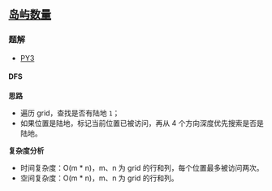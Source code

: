## [岛屿数量](https://leetcode.cn/problems/number-of-islands/)

### 题解
+ [PY3](../../py3/256/200.py)

#### DFS
**思路**
+ 遍历 grid，查找是否有陆地 `1`；
+ 如果位置是陆地，标记当前位置已被访问，再从 4 个方向深度优先搜索是否是陆地。

**复杂度分析**
+ 时间复杂度：O(m * n)，m、n 为 grid 的行和列，每个位置最多被访问两次。
+ 空间复杂度：O(m * n)，m、n 为 grid 的行和列。